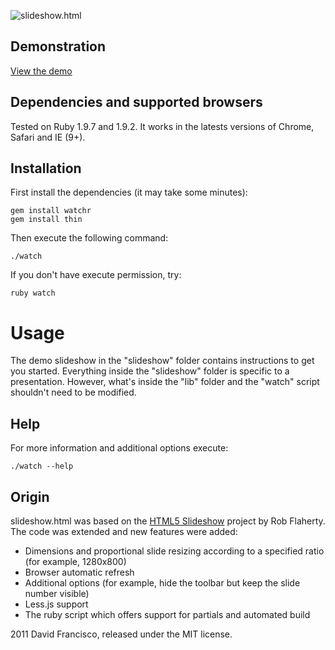 ![slideshow.html](http://dmfranc.com/assets/slideshow.png)

## Demonstration
[View the demo](http://dmfrancisco.github.com/slideshow.html/)


## Dependencies and supported browsers

Tested on Ruby 1.9.7 and 1.9.2.
It works in the latests versions of Chrome, Safari and IE (9+).


## Installation

First install the dependencies (it may take some minutes):

```
gem install watchr
gem install thin
```

Then execute the following command:

```
./watch
```

If you don't have execute permission, try:

```
ruby watch
```


# Usage

The demo slideshow in the "slideshow" folder contains instructions to get you started.
Everything inside the "slideshow" folder is specific to a presentation.
However, what's inside the "lib" folder and the "watch" script shouldn't need to be modified.


## Help

For more information and additional options execute:

```
./watch --help
```


## Origin

slideshow.html was based on the [HTML5 Slideshow](https://github.com/robflaherty/html-slideshow) project by Rob Flaherty. The code was extended and new features were added:

* Dimensions and proportional slide resizing according to a specified ratio (for example, 1280x800)
* Browser automatic refresh
* Additional options (for example, hide the toolbar but keep the slide number visible)
* Less.js support
* The ruby script which offers support for partials and automated build


2011 David Francisco, released under the MIT license.